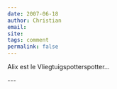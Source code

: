 ```yaml
---
date: 2007-06-18
author: Christian
email: 
site: 
tags: comment
permalink: false
---
```


<p>Alix est le Vliegtuigspotterspotter...</p>
---
